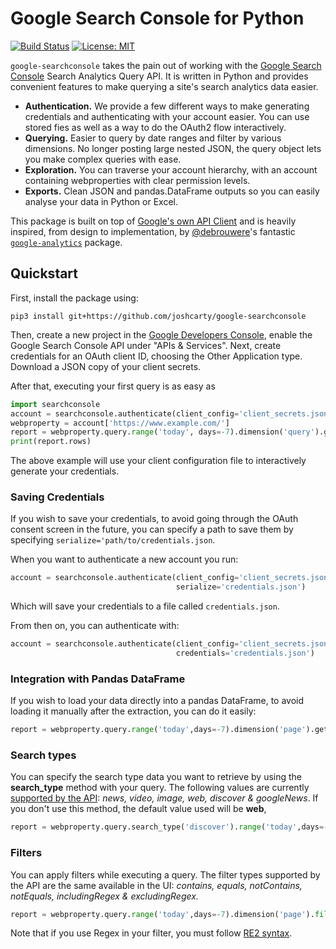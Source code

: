 # Google Search Console for Python

[![Build Status](https://travis-ci.org/joshcarty/google-searchconsole.svg?branch=master)](https://travis-ci.org/joshcarty/google-searchconsole)
[![License: MIT](https://img.shields.io/badge/License-MIT-yellow.svg)](https://opensource.org/licenses/MIT)

`google-searchconsole` takes the pain out of working with the [Google Search
Console](https://support.google.com/webmasters/answer/4559176?hl=en) Search Analytics Query API. It is written in Python and provides
convenient features to make querying a site's search analytics data easier.

* **Authentication.** We provide a few different ways to make generating
credentials and authenticating with your account easier. You can use stored
fies as well as a way to do the OAuth2 flow interactively.
* **Querying.** Easier to query by date ranges and filter by various
dimensions. No longer posting large nested JSON, the query object lets you make
complex queries with ease.
* **Exploration.** You can traverse your account hierarchy, with an account
containing webproperties with clear permission levels.
* **Exports.** Clean JSON and pandas.DataFrame outputs so you can easily
analyse your data in Python or Excel.

This package is built on top of
[Google's own API Client](https://developers.google.com/webmaster-tools/search-console-api-original/v3/prereqs)
and is heavily inspired, from design to implementation, by [@debrouwere](https://github.com/debrouwere)'s
fantastic [`google-analytics`](https://github.com/debrouwere/google-analytics) package.

## Quickstart

First, install the package using:

`pip3 install git+https://github.com/joshcarty/google-searchconsole`

Then, create a new project in the [Google Developers Console](https://console.developers.google.com),
enable the  Google Search Console API under "APIs & Services". Next, create credentials
for an OAuth client ID, choosing the Other Application type. Download a JSON copy of
your client secrets.

After that, executing your first query is as easy as

```python
import searchconsole
account = searchconsole.authenticate(client_config='client_secrets.json')
webproperty = account['https://www.example.com/']
report = webproperty.query.range('today', days=-7).dimension('query').get()
print(report.rows)
```

The above example will use your client configuration file to interactively
generate your credentials.


### Saving Credentials
If you wish to save your credentials, to avoid going
through the OAuth consent screen in the future, you can specify a path to save
them by specifying `serialize='path/to/credentials.json`.

When you want to authenticate a new account you run:

```python
account = searchconsole.authenticate(client_config='client_secrets.json',
                                     serialize='credentials.json')
```
Which will save your credentials to a file called `credentials.json`.

From then on, you can authenticate with:

```python
account = searchconsole.authenticate(client_config='client_secrets.json',
                                     credentials='credentials.json')
```

### Integration with Pandas DataFrame 
If you wish to load your data directly into a pandas
DataFrame, to avoid loading it manually after the extraction, 
you can do it easily: 

```python
report = webproperty.query.range('today',days=-7).dimension('page').get().to_dataframe()
```

### Search types
You can specify the search type data you want to retrieve by using the **search_type** method with your query. The following values are currently [supported by the API](https://developers.google.com/webmaster-tools/search-console-api-original/v3/searchanalytics/query): *news, video, image, web, discover & googleNews*. If you don't use this method, the default value used will be **web**, 

```python
report = webproperty.query.search_type('discover').range('today',days=-7).dimension('page').get().to_dataframe()
```

### Filters
You can apply filters while executing a query. The filter types supported by the API are the same available in the UI: *contains, equals, notContains, notEquals, includingRegex & excludingRegex.*

```python
report = webproperty.query.range('today',days=-7).dimension('page').filter('page','/blog/','contains').get().to_dataframe()
```

Note that if you use Regex in your filter, you must follow [RE2 syntax](https://github.com/google/re2/wiki/Syntax). 